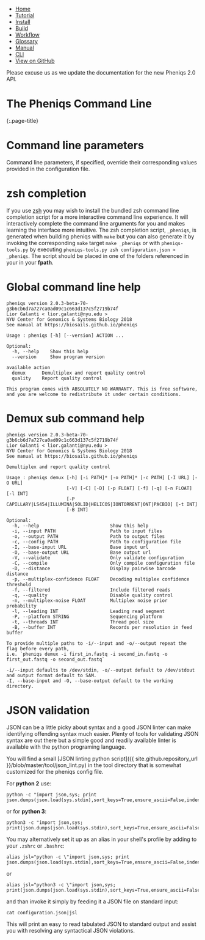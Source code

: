 <!--
    Pheniqs : PHilology ENcoder wIth Quality Statistics
    Copyright (C) 2018  Lior Galanti
    NYU Center for Genetics and System Biology

    Author: Lior Galanti <lior.galanti@nyu.edu>

    This program is free software: you can redistribute it and/or modify
    it under the terms of the GNU Affero General Public License as
    published by the Free Software Foundation, either version 3 of the
    License, or (at your option) any later version.

    This program is distributed in the hope that it will be useful,
    but WITHOUT ANY WARRANTY; without even the implied warranty of
    MERCHANTABILITY or FITNESS FOR A PARTICULAR PURPOSE.  See the
    GNU Affero General Public License for more details.

    You should have received a copy of the GNU Affero General Public License
    along with this program.  If not, see <http://www.gnu.org/licenses/>.
-->

<section id="navigation">
    <ul>
        <li><a                  href="/pheniqs/2.0/">Home</a></li>
        <li><a                  href="/pheniqs/2.0/tutorial.html">Tutorial</a></li>
        <li><a                  href="/pheniqs/2.0/install.html">Install</a></li>
        <li><a                  href="/pheniqs/2.0/build.html">Build</a></li>
        <li><a                  href="/pheniqs/2.0/workflow.html">Workflow</a></li>
        <li><a                  href="/pheniqs/2.0/glossary.html">Glossary</a></li>
        <li><a                  href="/pheniqs/2.0/manual.html">Manual</a></li>
        <li><a class="active"   href="/pheniqs/2.0/cli.html">CLI</a></li>
        <li><a class="github"   href="http://github.com/biosails/pheniqs">View on GitHub</a></li>
    </ul>
    <div class="clear" />
</section>

<section class="notice_2_0">Please excuse us as we update the documentation for the new Pheniqs 2.0 API.</section>

# The Pheniqs Command Line
{:.page-title}

# Command line parameters
Command line parameters, if specified, override their corresponding values provided in the configuration file.

# zsh completion
If you use [zsh](https://en.wikipedia.org/wiki/Z_shell) you may wish to install the bundled zsh command line completion script for a more interactive command line experience. It will interactively complete the command line arguments for you and makes learning the interface more intuitive. The zsh completion script, `_pheniqs`, is generated when building pheniqs with `make` but you can also generate it by invoking the corresponding `make` target `make _pheniqs` or with `pheniqs-tools.py` by executing `pheniqs-tools.py zsh configuration.json > _pheniqs`. The script should be placed in one of the folders referenced in your in your **fpath**.

# Global command line help

    pheniqs version 2.0.3-beta-70-g3b6cb6d7a727ca0ad09c1c663d137c5f2719b74f
    Lior Galanti < lior.galanti@nyu.edu >
    NYU Center for Genomics & Systems Biology 2018
    See manual at https://biosails.github.io/pheniqs

    Usage : pheniqs [-h] [--version] ACTION ...

    Optional:
      -h, --help    Show this help
      --version     Show program version

    available action
      demux      Demultiplex and report quality control
      quality    Report quality control

    This program comes with ABSOLUTELY NO WARRANTY. This is free software,
    and you are welcome to redistribute it under certain conditions.

# Demux sub command help

    pheniqs version 2.0.3-beta-70-g3b6cb6d7a727ca0ad09c1c663d137c5f2719b74f
    Lior Galanti < lior.galanti@nyu.edu >
    NYU Center for Genomics & Systems Biology 2018
    See manual at https://biosails.github.io/pheniqs

    Demultiplex and report quality control

    Usage : pheniqs demux [-h] [-i PATH]* [-o PATH]* [-c PATH] [-I URL] [-O URL]
                          [-V] [-C] [-D] [-p FLOAT] [-f] [-q] [-n FLOAT] [-l INT]
                          [-P CAPILLARY|LS454|ILLUMINA|SOLID|HELICOS|IONTORRENT|ONT|PACBIO] [-t INT]
                          [-B INT]

    Optional:
      -h, --help                          Show this help
      -i, --input PATH                    Path to input files
      -o, --output PATH                   Path to output files
      -c, --config PATH                   Path to configuration file
      -I, --base-input URL                Base input url
      -O, --base-output URL               Base output url
      -V, --validate                      Only validate configuration
      -C, --compile                       Only compile configuration file
      -D, --distance                      Display pairwise barcode distance
      -p, --multiplex-confidence FLOAT    Decoding multiplex confidence threshold
      -f, --filtered                      Include filtered reads
      -q, --quality                       Disable quality control
      -n, --multiplex-noise FLOAT         Multiplex noise prior probability
      -l, --leading INT                   Leading read segment
      -P, --platform STRING               Sequencing platform
      -t, --threads INT                   Thread pool size
      -B, --buffer INT                    Records per resolution in feed buffer

    To provide multiple paths to -i/--input and -o/--output repeat the flag before every path,
    i.e. `pheniqs demux -i first_in.fastq -i second_in.fastq -o first_out.fastq -o second_out.fastq`

    -i/--input defaults to /dev/stdin, -o/--output default to /dev/stdout and output format default to SAM.
    -I, --base-input and -O, --base-output default to the working directory.

# JSON validation

JSON can be a little picky about syntax and a good JSON linter can make identifying offending syntax much easier. Plenty of tools for validating JSON syntax are out there but a simple good and readily available linter is available with the python programing language.

You will find a small [JSON linting python script]({{ site.github.repository_url }}/blob/master/tool/json_lint.py) in the tool directory that is somewhat customized for the pheniqs config file.

For **python 2** use:

    python -c "import json,sys; print json.dumps(json.load(sys.stdin),sort_keys=True,ensure_ascii=False,indent=4).encode('utf8')"

or for **python 3**:

    python3 -c "import json,sys; print(json.dumps(json.load(sys.stdin),sort_keys=True,ensure_ascii=False,indent=4))"

You may alternatively set it up as an alias in your shell's profile by adding to your `.zshrc` or `.bashrc`:

    alias jsl="python -c \"import json,sys; print json.dumps(json.load(sys.stdin),sort_keys=True,ensure_ascii=False,indent=4).encode('utf8')\""

or

    alias jsl="python3 -c \"import json,sys; print(json.dumps(json.load(sys.stdin),sort_keys=True,ensure_ascii=False,indent=4))\""

and than invoke it simply by feeding it a JSON file on standard input:

    cat configuration.json|jsl

This will print an easy to read tabulated JSON to standard output and assist you with resolving any syntactical JSON violations.
